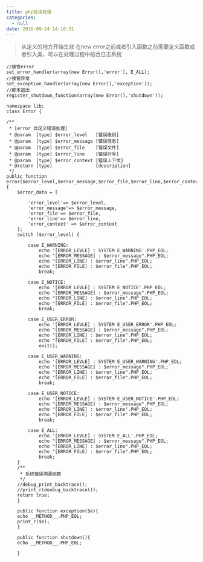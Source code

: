 ```yaml
---
title: php错误处理
categories:
  - null
date: 2016-09-24 14:10:31
---
```



> 从定义的地方开始生效 在new error之前或者引入函数之前需要定义函数或者引入类，可以在处理过程中结合日志系统

	//接管error
 	set_error_handler(array(new Error(),'error'), E_ALL);
	//接管异常
	set_exception_handler(array(new Error(),'exception'));
	//脚本退出
	register_shutdown_function(array(new Error(),'shutdown'));

<!--more-->
	namespace lib;
	class Error {

	/**
	 * [error 自定义错误处理]
	 * @param  [type] $error_level   [错误级别]
	 * @param  [type] $error_message [错误信息]
	 * @param  [type] $error_file    [错误文件]
	 * @param  [type] $error_line    [错误行号]
	 * @param  [type] $error_context [错误上下文]
	 * @return [type]                [description]
	 */
	public function  error($error_level,$error_message,$error_file,$error_line,$error_context)
	{
		$error_data = [

			'error_level'=> $error_level,
			'error_message'=> $error_message,
			'error_file'=> $error_file,
			'error_line'=> $error_line,
			'error_context' => $error_context
		];
		switch ($error_level) {  

			case E_WARNING:
				echo '[ERROR_LEVLE] : SYSTEM E_WARNING'.PHP_EOL;
				echo "[ERROR_MESSAGE] : $error_message".PHP_EOL;
				echo "[ERROR_LINE] : $error_line".PHP_EOL;
				echo "[ERROR_FILE] : $error_file".PHP_EOL;
				break;

			case E_NOTICE:
				echo '[ERROR_LEVLE] : SYSTEM E_NOTICE'.PHP_EOL;
				echo "[ERROR_MESSAGE] : $error_message".PHP_EOL;
				echo "[ERROR_LINE] : $error_line".PHP_EOL;
				echo "[ERROR_FILE] : $error_file".PHP_EOL;
				break;
				
	    	case E_USER_ERROR:  
		     	echo '[ERROR_LEVLE] : SYSTEM E_USER_ERROR'.PHP_EOL;
				echo "[ERROR_MESSAGE] : $error_message".PHP_EOL;
				echo "[ERROR_LINE] : $error_line".PHP_EOL;
				echo "[ERROR_FILE] : $error_file".PHP_EOL;
				exit();
	  
	    	case E_USER_WARNING:  
	        	echo '[ERROR_LEVLE] : SYSTEM E_USER_WARNING'.PHP_EOL;
				echo "[ERROR_MESSAGE] : $error_message".PHP_EOL;
				echo "[ERROR_LINE] : $error_line".PHP_EOL;
				echo "[ERROR_FILE] : $error_file".PHP_EOL;
				break;
	  
	    	case E_USER_NOTICE:  
	       		echo '[ERROR_LEVLE] : SYSTEM E_USER_NOTICE'.PHP_EOL;
				echo "[ERROR_MESSAGE] : $error_message".PHP_EOL;
				echo "[ERROR_LINE] : $error_line".PHP_EOL;
				echo "[ERROR_FILE] : $error_file".PHP_EOL;
				break;

			case E_ALL:  
	       		echo '[ERROR_LEVLE] : SYSTEM E_ALL'.PHP_EOL;
				echo "[ERROR_MESSAGE] : $error_message".PHP_EOL;
				echo "[ERROR_LINE] : $error_line".PHP_EOL;
				echo "[ERROR_FILE] : $error_file".PHP_EOL;
				break;
	    }  
	    /**
	     * 系统错误溯源函数
	     */
	    //debug_print_backtrace();
	    //print_r(deubug_backtrace());
	    return true;  
		}

		public function exception($e){
		echo __METHOD__.PHP_EOL;
		print_r($e);
		}

		public function shutdown(){
		echo __METHOD__.PHP_EOL;

		}


